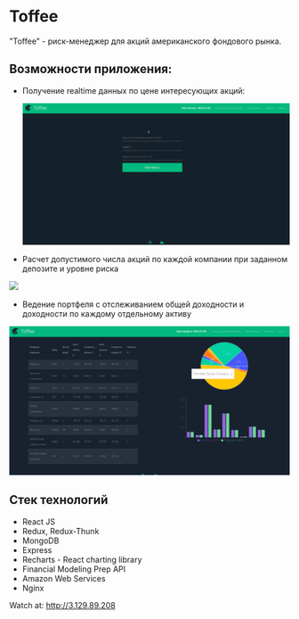 <h1>Toffee</h1>

"Toffee" - риск-менеджер для акций американского фондового рынка.

<h2>Возможности приложения:</h2>

- Получение realtime данных по цене интересующих акций:


  ![](readme-files/stockchart.gif)

- Расчет допустимого числа акций по каждой компании при заданном депозите и уровне риска

![](readme-files/risk-calculate.gif)

- Ведение портфеля с отслеживанием общей доходности и доходности по каждому отдельному активу

![](readme-files/dashboard.png)

<h2>Стек технологий</h2>
<ul>
  <li>React JS</li>
  <li>Redux, Redux-Thunk</li>
  <li>MongoDB</li>
  <li>Express</li>
  <li>Recharts - React charting library</li>
  <li>Financial Modeling Prep API</li>
  <li>Amazon Web Services</li>
  <li>Nginx</li>
</ul>

Watch at: http://3.129.89.208
